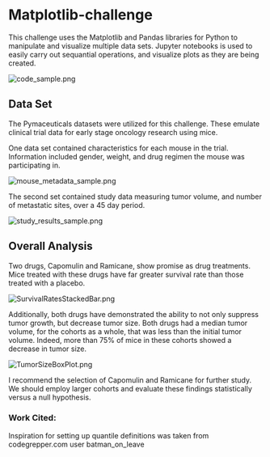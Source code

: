 # Matplotlib-challenge
This challenge uses the Matplotlib and Pandas libraries for Python to manipulate and visualize multiple data sets. Jupyter notebooks is used to easily carry out sequantial operations, and visualize plots as they are being created. 

![code_sample.png](https://github.com/bakerv/Matplotlib-challenge/blob/main/Images/code_sample.PNG)

## Data Set
The Pymaceuticals datasets were utilized for this challenge. These emulate clinical trial data for early stage oncology research using mice. 

One data set contained characteristics for each mouse in the trial. Information included gender, weight, and drug regimen the mouse was participating in.

![mouse_metadata_sample.png](https://github.com/bakerv/Matplotlib-challenge/blob/main/Images/mouse_metadata_sample.PNG)

The second set contained study data measuring tumor volume, and number of metastatic sites, over a 45 day period.

![study_results_sample.png](https://github.com/bakerv/Matplotlib-challenge/blob/main/Images/study_results_sample.PNG)

## **Overall Analysis**

Two drugs, Capomulin and Ramicane, show promise as drug treatments. Mice treated with these drugs have far greater survival rate than those treated with a placebo.

![SurvivalRatesStackedBar.png](https://github.com/bakerv/Matplotlib-challenge/blob/main/Images/SurvivalRatesStackedBar.png)

Additionally, both drugs have demonstrated the ability to not only suppress tumor growth, but decrease tumor size. Both drugs had a median tumor volume, for the cohorts as a whole, that was less than the initial tumor volume. Indeed, more than 75% of mice in these cohorts showed a decrease in tumor size.

![TumorSizeBoxPlot.png](https://github.com/bakerv/Matplotlib-challenge/blob/main/Images/TumorSizeBoxPlot.png)

I recommend the selection of Capomulin and Ramicane for further study. We should employ larger cohorts and evaluate these findings statistically versus a null hypothesis.
### Work Cited:
Inspiration for setting up quantile definitions was taken from codegrepper.com user batman_on_leave